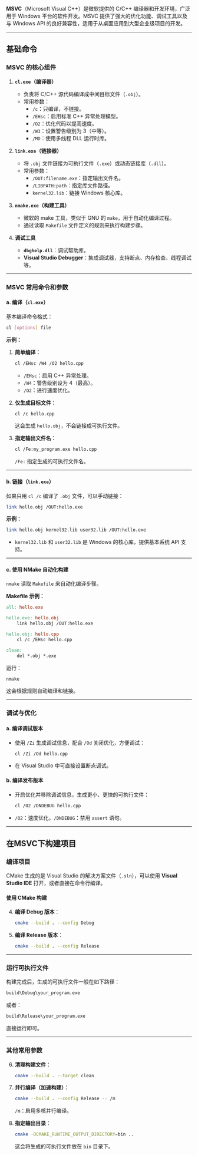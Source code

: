 **MSVC**（Microsoft Visual C++）是微软提供的 C/C++ 编译器和开发环境，广泛用于 Windows 平台的软件开发。MSVC 提供了强大的优化功能、调试工具以及与 Windows API 的良好兼容性，适用于从桌面应用到大型企业级项目的开发。

---
## 基础命令
### **MSVC 的核心组件**

1. **`cl.exe`（编译器）**
    
    - 负责将 C/C++ 源代码编译成中间目标文件（`.obj`）。
    - 常用参数：
        - `/c`：只编译，不链接。
        - `/EHsc`：启用标准 C++ 异常处理模型。
        - `/O2`：优化代码以提高速度。
        - `/W3`：设置警告级别为 3（中等）。
        - `/MD`：使用多线程 DLL 运行时库。
2. **`link.exe`（链接器）**
    
    - 将 `.obj` 文件链接为可执行文件（`.exe`）或动态链接库（`.dll`）。
    - 常用参数：
        - `/OUT:filename.exe`：指定输出文件名。
        - `/LIBPATH:path`：指定库文件路径。
        - `kernel32.lib`：链接 Windows 核心库。
3. **`nmake.exe`（构建工具）**
    
    - 微软的 make 工具，类似于 GNU 的 `make`，用于自动化编译过程。
    - 通过读取 `Makefile` 文件定义的规则来执行构建步骤。
4. **调试工具**
    
    - **`dbghelp.dll`**：调试帮助库。
    - **Visual Studio Debugger**：集成调试器，支持断点、内存检查、线程调试等。

---

### **MSVC 常用命令和参数**

#### **a. 编译（`cl.exe`）**

基本编译命令格式：

```bash
cl [options] file
```

**示例：**

1. **简单编译：**
    
    ```bash
    cl /EHsc /W4 /O2 hello.cpp
    ```
    
    - `/EHsc`：启用 C++ 异常处理。
    - `/W4`：警告级别设为 4（最高）。
    - `/O2`：进行速度优化。
2. **仅生成目标文件：**
    
    ```bash
    cl /c hello.cpp
    ```
    
    这会生成 `hello.obj`，不会链接成可执行文件。
    
3. **指定输出文件名：**
    
    ```bash
    cl /Fe:my_program.exe hello.cpp
    ```
    
    `/Fe:` 指定生成的可执行文件名。
    

---

#### **b. 链接（`link.exe`）**

如果只用 `cl /c` 编译了 `.obj` 文件，可以手动链接：

```bash
link hello.obj /OUT:hello.exe
```

**示例：**

```bash
link hello.obj kernel32.lib user32.lib /OUT:hello.exe
```

- `kernel32.lib` 和 `user32.lib` 是 Windows 的核心库，提供基本系统 API 支持。

---

#### **c. 使用 NMake 自动化构建**

`nmake` 读取 `Makefile` 来自动化编译步骤。

**Makefile 示例：**

```makefile
all: hello.exe

hello.exe: hello.obj
    link hello.obj /OUT:hello.exe

hello.obj: hello.cpp
    cl /c /EHsc hello.cpp

clean:
    del *.obj *.exe
```

运行：

```bash
nmake
```

这会根据规则自动编译和链接。

---

### **调试与优化**

#### **a. 编译调试版本**

- 使用 `/Zi` 生成调试信息，配合 `/Od` 关闭优化，方便调试：
    
    ```bash
    cl /Zi /Od hello.cpp
    ```
    
- 在 Visual Studio 中可直接设置断点调试。
    

#### **b. 编译发布版本**

- 开启优化并移除调试信息，生成更小、更快的可执行文件：
    
    ```bash
    cl /O2 /DNDEBUG hello.cpp
    ```
    
- `/O2`：速度优化，`/DNDEBUG`：禁用 `assert` 语句。
    

---

## 在MSVC下构建项目

### 编译项目

CMake 生成的是 Visual Studio 的解决方案文件（`.sln`），可以使用 **Visual Studio IDE** 打开，或者直接在命令行编译。

#### 使用 CMake 构建

4. **编译 Debug 版本**：
    
    ```bash
    cmake --build . --config Debug
    ```
    
5. **编译 Release 版本**：
    
    ```bash
    cmake --build . --config Release
    ```
    

---

### 运行可执行文件

构建完成后，生成的可执行文件一般在如下路径：

```bash
build\Debug\your_program.exe
```

或者：

```bash
build\Release\your_program.exe
```

直接运行即可。

---

### 其他常用参数

6. **清理构建文件**：
    
    ```bash
    cmake --build . --target clean
    ```
    
7. **并行编译（加速构建）**：
    
    ```bash
    cmake --build . --config Release -- /m
    ```
    
    `/m`：启用多核并行编译。
    
8. **指定输出目录**：
    
    ```bash
    cmake -DCMAKE_RUNTIME_OUTPUT_DIRECTORY=bin ..
    ```
    
    这会将生成的可执行文件放在 `bin` 目录下。

